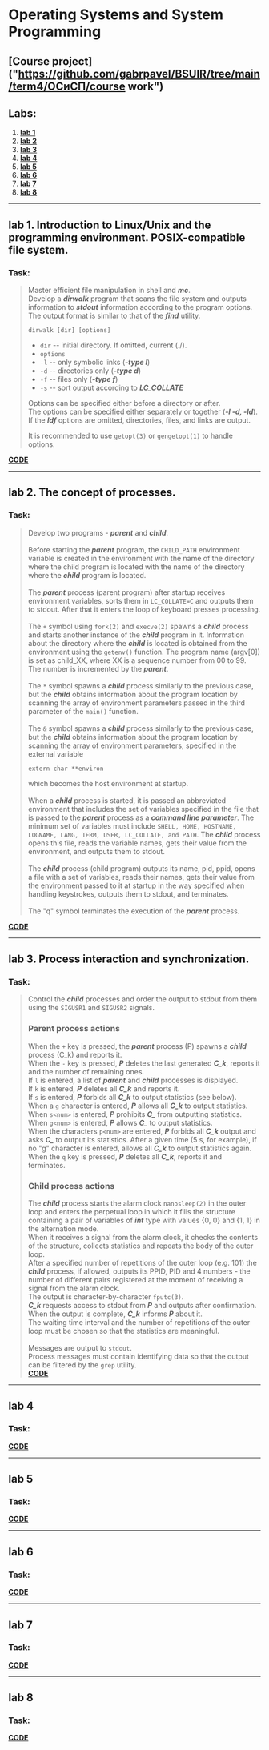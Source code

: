 # Operating Systems and System Programming

## **[Course project]("https://github.com/gabrpavel/BSUIR/tree/main/term4/ОСиСП/course work")**

## Labs:
1. **[lab 1](https://github.com/gabrpavel/BSUIR/tree/main/term4/ОСиСП/labs/lab1)**
2. **[lab 2](https://github.com/gabrpavel/BSUIR/tree/main/term4/ОСиСП/labs/lab2)**
3. **[lab 3](https://github.com/gabrpavel/BSUIR/tree/main/term4/ОСиСП/labs/lab3)**
4. **[lab 4](https://github.com/gabrpavel/BSUIR/tree/main/term4/ОСиСП/labs/lab4)**
5. **[lab 5](https://github.com/gabrpavel/BSUIR/tree/main/term4/ОСиСП/labs/lab5)**
6. **[lab 6](https://github.com/gabrpavel/BSUIR/tree/main/term4/ОСиСП/labs/lab6)**
7. **[lab 7](https://github.com/gabrpavel/BSUIR/tree/main/term4/ОСиСП/labs/lab7)**
8. **[lab 8](https://github.com/gabrpavel/BSUIR/tree/main/term4/ОСиСП/labs/lab8)**

---

## lab 1. Introduction to Linux/Unix and the programming environment. POSIX-compatible file system.
### Task: 
> Master efficient file manipulation in shell and ***mc***.<br>
> Develop a ***dirwalk*** program that scans the file system and outputs information to ***stdout*** information according to the program options.<br>
> The output format is similar to that of the ***find*** utility.<br>
> ```
> dirwalk [dir] [options]
> ```
> - `dir` -- initial directory. If omitted, current (./).<br>
> - `options`<br>
> - `-l` -- only symbolic links (***-type l***)<br>
> - `-d` -- directories only (***-type d***)<br>
> - `-f` -- files only (***-type f***)<br>
> - `-s` -- sort output according to ***LC_COLLATE***<br>
>
> Options can be specified either before a directory or after.<br>
> The options can be specified either separately or together (***-l -d, -ld***).<br>
> If the ***ldf*** options are omitted, directories, files, and links are output.<br>
>
> It is recommended to use `getopt(3)` or `gengetopt(1)` to handle options.<br>

**[CODE](https://github.com/gabrpavel/BSUIR/tree/main/term4/ОСиСП/labs/lab1)**

---

## lab 2. The concept of processes.
### Task:
> Develop two programs - ***parent*** and ***child***.<br><br>
> Before starting the ***parent*** program, the `CHILD_PATH` environment variable is created in the environment with the name of the directory where the child program is located with the name of the directory where the ***child*** program is located.<br><br>
> The ***parent*** process (parent program) after startup receives environment variables, sorts them in `LC_COLLATE=C` and outputs them to stdout. After that it enters the loop of keyboard presses processing.<br><br>
> The `+` symbol using `fork(2)` and `execve(2)` spawns a ***child*** process and starts another instance of the ***child*** program in it. Information about the directory where the ***child*** is located is obtained from the environment using the `getenv()` function. The program name (argv[0]) is set as child_XX, where XX is a sequence number from 00 to 99. The number is incremented by the ***parent***.<br><br>
> The `*` symbol spawns a ***child*** process similarly to the previous case, but the ***child*** obtains information about the program location by scanning the array of environment parameters passed in the third parameter of the `main()` function.<br><br>
> The `&` symbol spawns a ***child*** process similarly to the previous case, but the ***child*** obtains information about the program location by scanning the array of environment parameters, specified in the external variable
> ```
> extern char **environ
> ```
> which becomes the host environment at startup.<br><br>
> When a ***child*** process is started, it is passed an abbreviated environment that includes the set of variables specified in the file that is passed to the ***parent*** process as a ***command line parameter***. The minimum set of variables must include `SHELL, HOME, HOSTNAME, LOGNAME, LANG, TERM, USER, LC_COLLATE, and PATH`. The ***child*** process opens this file, reads the variable names, gets their value from the environment, and outputs them to stdout.<br><br>
> The ***child*** process (child program) outputs its name, pid, ppid, opens a file with a set of variables, reads their names, gets their value from the environment passed to it at startup in the way specified when handling keystrokes, outputs them to stdout, and terminates.<br><br>
> The "q" symbol terminates the execution of the ***parent*** process.

**[CODE](https://github.com/gabrpavel/BSUIR/tree/main/term4/ОСиСП/labs/lab2)**

---

## lab 3. Process interaction and synchronization.
### Task: 
> Control the ***child*** processes and order the output to stdout from them using the `SIGUSR1` and `SIGUSR2` signals.
> ### Parent process actions
> When the `+` key is pressed, the ***parent*** process (P) spawns a ***child*** process (C_k) and reports it.<br>
> When the `-` key is pressed, ***P*** deletes the last generated ***C_k***, reports it and the number of remaining ones.<br>
> If `l` is entered, a list of ***parent*** and ***child*** processes is displayed.<br>
> If `k` is entered, ***P*** deletes all ***C_k*** and reports it.<br>
> If `s` is entered, ***P*** forbids all ***C_k*** to output statistics (see below).<br>
> When a `g` character is entered, ***P*** allows all ***C_k*** to output statistics.<br>
> When `s<num>` is entered, ***P*** prohibits ***C_<num>*** from outputting statistics.<br>
> When `g<num>` is entered, ***P*** allows ***C_<num>*** to output statistics.<br>
> When the characters `p<num>` are entered, ***P*** forbids all ***C_k*** output and asks ***C_<num>*** to output its statistics. After a given time (5 s, for example), if no "g" character is entered, allows all ***C_k*** to output statistics again.<br>
> When the `q` key is pressed, ***P*** deletes all ***C_k***, reports it and terminates.
> ### Child process actions
> The ***child*** process starts the alarm clock `nanosleep(2)` in the outer loop and enters the perpetual loop in which it fills the structure containing a pair of variables of ***int*** type with values {0, 0} and {1, 1} in the alternation mode.<br>
> When it receives a signal from the alarm clock, it checks the contents of the structure, collects statistics and repeats the body of the outer loop.<br>
> After a specified number of repetitions of the outer loop (e.g. 101) the ***child*** process, if allowed, outputs its PPID, PID and 4 numbers - the number of different pairs registered at the moment of receiving a signal from the alarm clock.<br>
> The output is character-by-character `fputc(3)`.<br>
> ***C_k*** requests access to stdout from ***P*** and outputs after confirmation. When the output is complete, ***C_k*** informs ***P*** about it.<br>
> The waiting time interval and the number of repetitions of the outer loop must be chosen so that the statistics are meaningful.<br><br>
> Messages are output to `stdout`.<br>
> Process messages must contain identifying data so that the output can be filtered by the `grep` utility.<br>
**[CODE](https://github.com/gabrpavel/BSUIR/tree/main/term4/ОСиСП/labs/lab3)**

---

## lab 4 
### Task: 


**[CODE](https://github.com/gabrpavel/BSUIR/tree/main/term4/ОСиСП/labs/lab4)**

---

## lab 5 
### Task: 



**[CODE](https://github.com/gabrpavel/BSUIR/tree/main/term4/ОСиСП/labs/lab5)**

---

## lab 6 
### Task: 


**[CODE](https://github.com/gabrpavel/BSUIR/tree/main/term4/ОСиСП/labs/lab6)**

---

## lab 7 
### Task: 


**[CODE](https://github.com/gabrpavel/BSUIR/tree/main/term4/ОСиСП/labs/lab7)**

---

## lab 8 
### Task: 


**[CODE](https://github.com/gabrpavel/BSUIR/tree/main/term4/ОСиСП/labs/lab8)**
